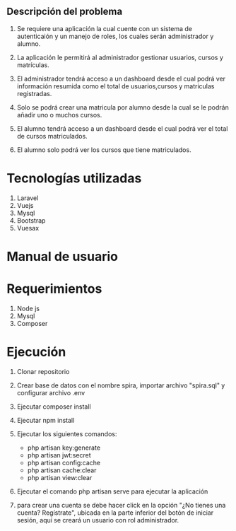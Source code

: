 
## Descripción del problema

1. Se requiere una aplicación la cual cuente con un sistema de autenticaión y un manejo de roles, los cuales serán
administrador y alumno.

2. La aplicación le permitirá al administrador gestionar usuarios, cursos y matrículas.

3. El administrador tendrá acceso a un dashboard desde el cual podrá ver información resumida como el total de usuarios,cursos y matriculas registradas.

4. Solo se podrá crear una matricula por alumno desde la cual se le podrán añadir uno o muchos cursos.

5. El alumno tendrá acceso a un dashboard desde el cual podrá ver el total de cursos matriculados.

6. El alumno solo podrá ver los cursos que tiene matriculados.


# Tecnologías utilizadas
1. Laravel
2. Vuejs
3. Mysql
4. Bootstrap
5. Vuesax

# Manual de usuario

# Requerimientos
1. Node js
2. Mysql
3. Composer

# Ejecución
1. Clonar repositorio
2. Crear base de datos con el nombre spira, importar archivo "spira.sql" y configurar archivo .env
3. Ejecutar composer install
4. Ejecutar npm install
5. Ejecutar los siguientes comandos:
    - php artisan key:generate
    - php artisan jwt:secret
    - php artisan config:cache
    - php artisan cache:clear
    - php artisan view:clear 
   
6. Ejecutar el comando php artisan serve para ejecutar la aplicación  

7. para crear una cuenta se debe hacer click en la opción "¿No tienes una cuenta? Regístrate",
ubicada en la parte inferior del botón de iniciar sesión, aquí se creará un usuario con rol administrador.

